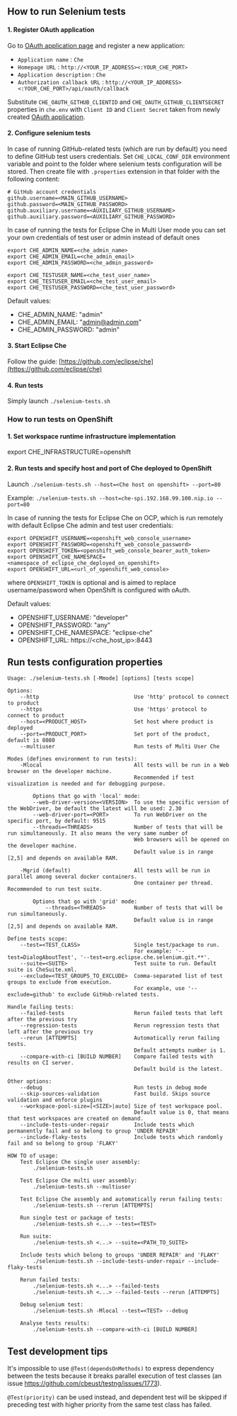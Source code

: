 How to run Selenium tests
------------------

#### 1. Register OAuth application 

Go to [OAuth application page](https://github.com/settings/applications/new) and register a new application:
* `Application name` : `Che`
* `Homepage URL` : `http://<YOUR_IP_ADDRESS><:YOUR_CHE_PORT>`
* `Application description` : `Che`
* `Authorization callback URL` : `http://<YOUR_IP_ADDRESS><:YOUR_CHE_PORT>/api/oauth/callback`

Substitute `CHE_OAUTH_GITHUB_CLIENTID` and `CHE_OAUTH_GITHUB_CLIENTSECRET` properties in `che.env` with `Client ID` and `Client Secret` taken from 
newly created [OAuth application](https://github.com/settings/developers).

#### 2. Configure selenium tests
In case of running GitHub-related tests (which are run by default) you need to define GitHub test users credentials. Set `CHE_LOCAL_CONF_DIR` environment variable 
and point to the folder where selenium tests configuration will be stored. Then create file with `.properties` extension in that folder 
with the following content:
```
# GitHub account credentials
github.username=<MAIN_GITHUB_USERNAME>
github.password=<MAIN_GITHUB_PASSWORD>
github.auxiliary.username=<AUXILIARY_GITHUB_USERNAME>
github.auxiliary.password=<AUXILIARY_GITHUB_PASSWORD>
```

In case of running the tests for Eclipse Che in Multi User mode you can set your own credentials of test user or admin instead of default ones
```
export CHE_ADMIN_NAME=<che_admin_name>
export CHE_ADMIN_EMAIL=<che_admin_email>
export CHE_ADMIN_PASSWORD=<che_admin_password>

export CHE_TESTUSER_NAME=<che_test_user_name>
export CHE_TESTUSER_EMAIL=<che_test_user_email>
export CHE_TESTUSER_PASSWORD=<che_test_user_password>
```

Default values:
- CHE_ADMIN_NAME: "admin"
- CHE_ADMIN_EMAIL: "admin@admin.com"
- CHE_ADMIN_PASSWORD: "admin"

#### 3. Start Eclipse Che

Follow the guide: [https://github.com/eclipse/che](https://github.com/eclipse/che)

#### 4. Run tests

Simply launch `./selenium-tests.sh`

### How to run tests on OpenShift
#### 1. Set workspace runtime infrastructure implementation
export CHE_INFRASTRUCTURE=openshift
#### 2. Run tests and specify host and port of Che deployed to OpenShift
Launch `./selenium-tests.sh --host=<Che host on openshift> --port=80`

Example: `./selenium-tests.sh --host=che-spi.192.168.99.100.nip.io --port=80`

In case of running the tests for Eclipse Che on OCP, which is run remotely with default Eclipse Che admin and test user credentials: 
```
export OPENSHIFT_USERNAME=<openshift_web_console_username>
export OPENSHIFT_PASSWORD=<openshift_web_console_password>
export OPENSHIFT_TOKEN=<openshift_web_console_bearer_auth_token>
export OPENSHIFT_CHE_NAMESPACE=<namespace_of_eclipse_che_deployed_on_openshift>
export OPENSHIFT_URL=<url_of_openshift_web_console>
```
where `OPENSHIFT_TOKEN` is optional and is aimed to replace username/password when OpenShift is configured with oAuth. 


Default values:
- OPENSHIFT_USERNAME: "developer"
- OPENSHIFT_PASSWORD: "any"
- OPENSHIFT_CHE_NAMESPACE: "eclipse-che"
- OPENSHIFT_URL: https://<che_host_ip>:8443


Run tests configuration properties
--------------------------------------
```
Usage: ./selenium-tests.sh [-Mmode] [options] [tests scope]

Options:
    --http                              Use 'http' protocol to connect to product
    --https                             Use 'https' protocol to connect to product
    --host=<PRODUCT_HOST>               Set host where product is deployed
    --port=<PRODUCT_PORT>               Set port of the product, default is 8080
    --multiuser                         Run tests of Multi User Che

Modes (defines environment to run tests):
    -Mlocal                             All tests will be run in a Web browser on the developer machine.
                                        Recommended if test visualization is needed and for debugging purpose.

        Options that go with 'local' mode:
        --web-driver-version=<VERSION>  To use the specific version of the WebDriver, be default the latest will be used: 2.30
        --web-driver-port=<PORT>        To run WebDriver on the specific port, by default: 9515
        --threads=<THREADS>             Number of tests that will be run simultaneously. It also means the very same number of
                                        Web browsers will be opened on the developer machine.
                                        Default value is in range [2,5] and depends on available RAM.

    -Mgrid (default)                    All tests will be run in parallel among several docker containers.
                                        One container per thread. Recommended to run test suite.

        Options that go with 'grid' mode:
            --threads=<THREADS>         Number of tests that will be run simultaneously.
                                        Default value is in range [2,5] and depends on available RAM.

Define tests scope:
    --test=<TEST_CLASS>                 Single test/package to run.
                                        For example: '--test=DialogAboutTest', '--test=org.eclipse.che.selenium.git.**'. 
    --suite=<SUITE>                     Test suite to run. Default suite is CheSuite.xml.
    --exclude=<TEST_GROUPS_TO_EXCLUDE>  Comma-separated list of test groups to exclude from execution.
                                        For example, use '--exclude=github' to exclude GitHub-related tests.
                                        
Handle failing tests:
    --failed-tests                      Rerun failed tests that left after the previous try
    --regression-tests                  Rerun regression tests that left after the previous try
    --rerun [ATTEMPTS]                  Automatically rerun failing tests.
                                        Default attempts number is 1.
    --compare-with-ci [BUILD NUMBER]    Compare failed tests with results on CI server.
                                        Default build is the latest.

Other options:
    --debug                             Run tests in debug mode
    --skip-sources-validation           Fast build. Skips source validation and enforce plugins
    --workspace-pool-size=[<SIZE>|auto] Size of test workspace pool.
                                        Default value is 0, that means that test workspaces are created on demand.
    --include-tests-under-repair        Include tests which permanently fail and so belong to group 'UNDER REPAIR'
    --include-flaky-tests               Include tests which randomly fail and so belong to group 'FLAKY'        

HOW TO of usage:
    Test Eclipse Che single user assembly:
        ./selenium-tests.sh

    Test Eclipse Che multi user assembly:
        ./selenium-tests.sh --multiuser

    Test Eclipse Che assembly and automatically rerun failing tests:
        ./selenium-tests.sh --rerun [ATTEMPTS]

    Run single test or package of tests:
        ./selenium-tests.sh <...> --test=<TEST>

    Run suite:
        ./selenium-tests.sh <...> --suite=<PATH_TO_SUITE>

    Include tests which belong to groups 'UNDER REPAIR' and 'FLAKY'
        ./selenium-tests.sh --include-tests-under-repair --include-flaky-tests
         
    Rerun failed tests:
        ./selenium-tests.sh <...> --failed-tests
        ./selenium-tests.sh <...> --failed-tests --rerun [ATTEMPTS]

    Debug selenium test:
        ./selenium-tests.sh -Mlocal --test=<TEST> --debug

    Analyse tests results:
        ./selenium-tests.sh --compare-with-ci [BUILD NUMBER]
```

Test development tips
--------------------------------------
It's impossible to use `@Test(dependsOnMethods)` to express dependency between the tests because it breaks parallel execution of test classes (an issue https://github.com/cbeust/testng/issues/1773).

`@Test(priority)` can be used instead, and dependent test will be skipped if preceding test with higher priority from the same test class has failed.
